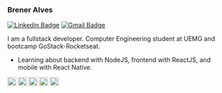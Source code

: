 ### Brener Alves

[![Linkedin Badge](https://img.shields.io/badge/-BrenerAlves-6633cc?style=flat-square&logo=Linkedin&logoColor=white&link=https://www.linkedin.com/in/brener-alves/)](https://www.linkedin.com/in/brener-alves/) 
[![Gmail Badge](https://img.shields.io/badge/-Brener820@gmail.com-6633cc?style=flat-square&logo=Gmail&logoColor=white&link=mailto:brener820@gmail.com)](mailto:brener820@gmail.com)

I am a fullstack developer. Computer Engineering student at UEMG and bootcamp GoStack-Rocketseat.

- Learning about backend with NodeJS, frontend with ReactJS, and mobile with React Native.
<p align="left">
  <img src="https://devicons.github.io/devicon/devicon.git/icons/html5/html5-original.svg" alt="react" width="20" height="20"/>
  <img src="https://devicons.github.io/devicon/devicon.git/icons/css3/css3-original.svg" alt="react" width="20" height="20"/>
  <img src="https://devicons.github.io/devicon/devicon.git/icons/javascript/javascript-original.svg" alt="react" width="20" height="20"/>
  
  <img src="https://devicons.github.io/devicon/devicon.git/icons/react/react-original-wordmark.svg" alt="react" width="20" height="20"/>
  <img src="https://devicons.github.io/devicon/devicon.git/icons/nodejs/nodejs-original.svg" alt="nodejs" width="20" height="20"/>
</p>
